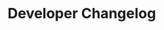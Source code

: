 ---
---

<meta name="description" content="View the latest developer related changes and updates to the BigCommerce platform.">
 <script type="text/javascript">
        window.noticeableSettings = {
            iframe: {
                // The selector to use for selecting the iframe HTML element on this page.
                selector: "#noticeable-iframe",
                // The URL to the Noticeable Timeline served by the iframe.
                timelineUrl: "https://timeline.noticeable.io/Q8YuGWPOCMmZDwnKUywV?header=false"
            }
        };
   			var script = document.createElement('script');
    		script.type = 'text/javascript';
    		script.src = 'https://embedded.timeline.noticeable.io/noticeable-iframe-hash-router.min.js';
    		document.getElementsByTagName('head')[0].appendChild(script);
    </script>
<div class="siteforceContentArea">
          <div class="ui-widget">
            <div class="content-wrap">
              <div style="padding: 62px 0px 70px; background: url(&quot;https://storage.googleapis.com/bigcommerce-production-dev-center/images/DevCenter_3826_Hero_SJ.svg&quot;) center 50% / cover repeat-x;">
                <div class="container">
                  <h1 class="h1 panel-title__text" id="tools--resources">Developer Changelog</h1>
                </div>
              </div>
            </div>
          </div>
        </div>
<div class="noticeable" style="margin-top: 70px; margin-bottom: 130px;">
<iframe id="noticeable-iframe" width="100%" height="100%" scrolling="no" style="overflow:hidden" frameborder="0"/>
</div>